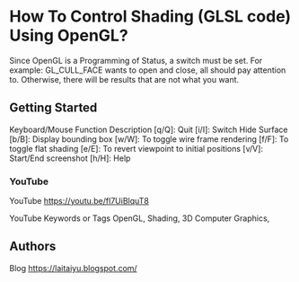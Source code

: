 # How To Control Shading (GLSL code) Using OpenGL?

Since OpenGL is a Programming of Status, a switch must be set. For example: GL_CULL_FACE wants to open and close, all should pay attention to. Otherwise, there will be results that are not what you want.

## Getting Started

Keyboard/Mouse Function Description
[q/Q]: Quit
[i/I]: Switch Hide Surface
[b/B]: Display bounding box
[w/W]: To toggle wire frame rendering
[f/F]: To toggle flat shading
[e/E]: To revert viewpoint to initial positions
[v/V]: Start/End screenshot
[h/H]: Help

### YouTube

YouTube
https://youtu.be/fl7UiBlquT8

YouTube Keywords or Tags
OpenGL, Shading, 3D Computer Graphics, 


## Authors

Blog
https://laitaiyu.blogspot.com/

